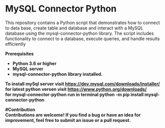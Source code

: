 # MySQL Connector Python
This repository contains a Python script that demonstrates how to connect to data base, create table and database and interact with a MySQL database using the mysql-connector-python library. The script includes functionality to connect to a database, execute queries, and handle results efficiently

<b>Prerequisites
- Python 3.6 or higher
- MySQL server
- mysql-connector-python library installed.

To install mySql server visit                  https://dev.mysql.com/downloads/installer/<br>
for latest python versen visit                 https://www.python.org/downloads/<br>
for mysql-connector-python run in terminal     python -m pip install mysql-connector-python<br>

<b>#Contribution<br>
Contributions are welcome! If you find a bug or have an idea for improvement, feel free to submit an issue or a pull request.

